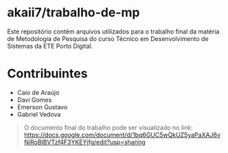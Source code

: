 # akaii7/trabalho-de-mp

Este repositório contém arquivos utilizados para o trabalho final da matéria de Metodologia de Pesquisa do curso Técnico em Desenvolvimento de Sistemas da ETE Porto Digital.

# Contribuintes

<ul>
  <li>Caio de Araújo</li>
  <li>Davi Gomes</li>
  <li>Emerson Gustavo</li>
  <li>Gabriel Vedova</li>
</ul>

> O documento final do trabalho pode ser visualizado no link: https://docs.google.com/document/d/1bq6GUC5wQkUZ5yaPaXAJ6vNiRoBlBVTzf4F3YKEYjfg/edit?usp=sharing
